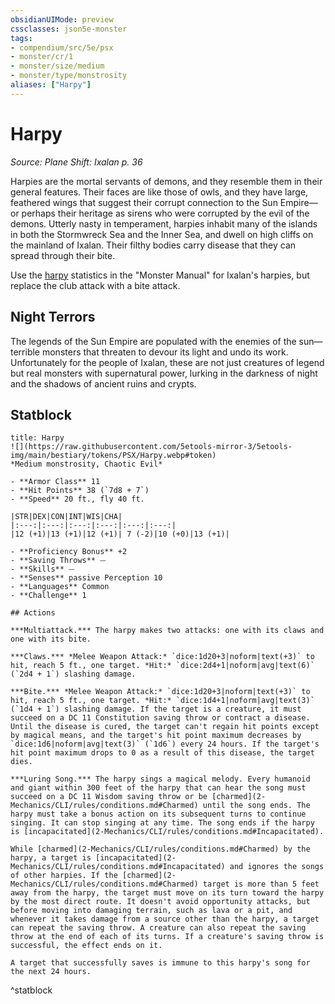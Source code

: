 ```yaml
---
obsidianUIMode: preview
cssclasses: json5e-monster
tags:
- compendium/src/5e/psx
- monster/cr/1
- monster/size/medium
- monster/type/monstrosity
aliases: ["Harpy"]
---
```

# Harpy
*Source: Plane Shift: Ixalan p. 36*  

Harpies are the mortal servants of demons, and they resemble them in their general features. Their faces are like those of owls, and they have large, feathered wings that suggest their corrupt connection to the Sun Empire—or perhaps their heritage as sirens who were corrupted by the evil of the demons. Utterly nasty in temperament, harpies inhabit many of the islands in both the Stormwreck Sea and the Inner Sea, and dwell on high cliffs on the mainland of Ixalan. Their filthy bodies carry disease that they can spread through their bite.

Use the [harpy](2-Mechanics/CLI/bestiary/monstrosity/harpy.md) statistics in the "Monster Manual" for Ixalan's harpies, but replace the club attack with a bite attack.

## Night Terrors

The legends of the Sun Empire are populated with the enemies of the sun—terrible monsters that threaten to devour its light and undo its work. Unfortunately for the people of Ixalan, these are not just creatures of legend but real monsters with supernatural power, lurking in the darkness of night and the shadows of ancient ruins and crypts.

## Statblock

```ad-statblock
title: Harpy
![](https://raw.githubusercontent.com/5etools-mirror-3/5etools-img/main/bestiary/tokens/PSX/Harpy.webp#token)
*Medium monstrosity, Chaotic Evil*

- **Armor Class** 11
- **Hit Points** 38 (`7d8 + 7`)
- **Speed** 20 ft., fly 40 ft.

|STR|DEX|CON|INT|WIS|CHA|
|:---:|:---:|:---:|:---:|:---:|:---:|
|12 (+1)|13 (+1)|12 (+1)| 7 (-2)|10 (+0)|13 (+1)|

- **Proficiency Bonus** +2
- **Saving Throws** ⏤
- **Skills** ⏤
- **Senses** passive Perception 10
- **Languages** Common
- **Challenge** 1

## Actions

***Multiattack.*** The harpy makes two attacks: one with its claws and one with its bite.

***Claws.*** *Melee Weapon Attack:* `dice:1d20+3|noform|text(+3)` to hit, reach 5 ft., one target. *Hit:* `dice:2d4+1|noform|avg|text(6)` (`2d4 + 1`) slashing damage.

***Bite.*** *Melee Weapon Attack:* `dice:1d20+3|noform|text(+3)` to hit, reach 5 ft., one target. *Hit:* `dice:1d4+1|noform|avg|text(3)` (`1d4 + 1`) slashing damage. If the target is a creature, it must succeed on a DC 11 Constitution saving throw or contract a disease. Until the disease is cured, the target can't regain hit points except by magical means, and the target's hit point maximum decreases by `dice:1d6|noform|avg|text(3)` (`1d6`) every 24 hours. If the target's hit point maximum drops to 0 as a result of this disease, the target dies.

***Luring Song.*** The harpy sings a magical melody. Every humanoid and giant within 300 feet of the harpy that can hear the song must succeed on a DC 11 Wisdom saving throw or be [charmed](2-Mechanics/CLI/rules/conditions.md#Charmed) until the song ends. The harpy must take a bonus action on its subsequent turns to continue singing. It can stop singing at any time. The song ends if the harpy is [incapacitated](2-Mechanics/CLI/rules/conditions.md#Incapacitated).

While [charmed](2-Mechanics/CLI/rules/conditions.md#Charmed) by the harpy, a target is [incapacitated](2-Mechanics/CLI/rules/conditions.md#Incapacitated) and ignores the songs of other harpies. If the [charmed](2-Mechanics/CLI/rules/conditions.md#Charmed) target is more than 5 feet away from the harpy, the target must move on its turn toward the harpy by the most direct route. It doesn't avoid opportunity attacks, but before moving into damaging terrain, such as lava or a pit, and whenever it takes damage from a source other than the harpy, a target can repeat the saving throw. A creature can also repeat the saving throw at the end of each of its turns. If a creature's saving throw is successful, the effect ends on it.

A target that successfully saves is immune to this harpy's song for the next 24 hours.
```
^statblock